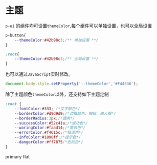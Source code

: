 #  主题  
`p-ui` 的组件均可设置`themeColor`,每个组件可以单独设置，也可以全局设置

```css
p-button{
    --themeColor:#42b98c3;/** 单独设置 **/
}

:root{
    --themeColor:#42b98c3;/** 全局设置 **/
}
```
也可以通过`JavaScript`实时修改。

```js
document.body.style.setProperty('--themeColor','#F44336');
```

除了主题颜色`themeColor`以外，还支持如下主题定制

```css
:root {
    --fontColor:#333; /*文字颜色*/
    --borderColor:#d9d9d9;/*边框颜色，按钮、输入框*/
    --borderRadius:3px;/*圆角*/
    --successColor:#52c41a;/*成功色*/
    --waringColor:#faad14;/*警告色*/
    --errorColor:#f4615c;/*错误色*/
    --infoColor:#1890ff;/*提示色*/
    --dangerColor:#ff7875/*危险色*/
}
```
<p-button type='primary'>primary</p-button>
<p-button type='flat'>flat</p-button>


<p-page-btn pagesize=10 total=68 ></p-page-btn>